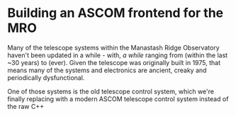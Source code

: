 # Building an ASCOM frontend for the MRO

Many of the telescope systems within the Manastash Ridge Observatory haven't been updated in a while - with, *a while* ranging from (within the last ~30 years) to (ever). Given the telescope was originally built in 1975, that means many of the systems and electronics are ancient, creaky and periodically dysfunctional. 

One of those systems is the old telescope control system, which we're finally replacing with a modern ASCOM telescope control system instead of the raw C++ 